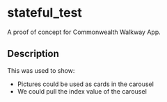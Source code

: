 # stateful_test

A proof of concept for Commonwealth Walkway App.

## Description

This was used to show:
  - Pictures could be used as cards in the carousel
  - We could pull the index value of the carousel
